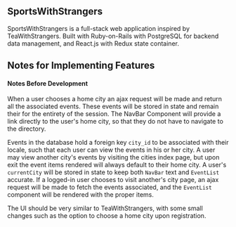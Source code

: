 ## SportsWithStrangers

SportsWithStrangers is a full-stack web application inspired by TeaWithStrangers.
Built with Ruby-on-Rails with PostgreSQL for backend data management, and React.js with Redux
state container.  

##  Notes for Implementing Features

#### Notes Before Development

  When a user chooses a home city an ajax request will be made and return all the associated events.
  These events will be stored in state and remain their for the entirety of the session. The NavBar Component will provide a link directly to the user's home city, so that they do not have to navigate to the directory.

  Events in the database hold a foreign key `city_id` to be associated with their locale, such that each user can view the events in his or her city. A user may view another city's events by visiting the cities index page, but upon exit the event items rendered will always default to their home city.
  A user's `currentCity` will be stored in state to keep both `NavBar` text and `EventList` accurate. If a logged-in user chooses to visit another's city page, an ajax request will be made
  to fetch the events associated, and the `EventList` component will be rendered with the proper items.

  The UI should be very similar to TeaWithStrangers, with some small changes such as the option to
  choose a home city upon registration.
